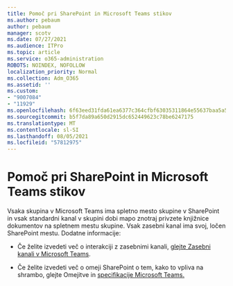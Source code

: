 ```yaml
---
title: Pomoč pri SharePoint in Microsoft Teams stikov
ms.author: pebaum
author: pebaum
manager: scotv
ms.date: 07/27/2021
ms.audience: ITPro
ms.topic: article
ms.service: o365-administration
ROBOTS: NOINDEX, NOFOLLOW
localization_priority: Normal
ms.collection: Adm_O365
ms.assetid: ''
ms.custom:
- "9007084"
- "11929"
ms.openlocfilehash: 6f63eed31fda61ea6377c364cfbf63035311864e55637baa5a5838784a03b582
ms.sourcegitcommit: b5f7da89a650d2915dc652449623c78be6247175
ms.translationtype: MT
ms.contentlocale: sl-SI
ms.lasthandoff: 08/05/2021
ms.locfileid: "57812975"
---
```

# <a name="help-with-the-sharepoint-and-microsoft-teams-interaction"></a>Pomoč pri SharePoint in Microsoft Teams stikov

Vsaka skupina v Microsoft Teams ima spletno mesto skupine v SharePoint in vsak standardni kanal v skupini dobi mapo znotraj privzete knjižnice dokumentov na spletnem mestu skupine. Vsak zasebni kanal ima svoj, ločen SharePoint mestu. Dodatne informacije:

- Če želite izvedeti več o interakciji z zasebnimi kanali, [glejte Zasebni kanali v Microsoft Teams](/MicrosoftTeams/private-channels#private-channel-sharepoint-sites).

- Če želite izvedeti več o omeji SharePoint o tem, kako to vpliva na shrambo, glejte Omejitve in [specifikacije Microsoft Teams.](/microsoftteams/limits-specifications-teams#storage) 
